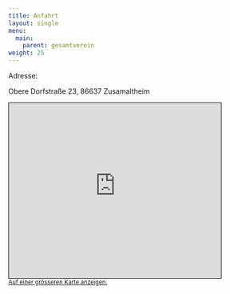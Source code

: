 ```yaml
---
title: Anfahrt
layout: single
menu:
  main:
    parent: gesamtverein
weight: 25
---
```


Adresse:

Obere Dorfstraße 23, 86637 Zusamaltheim

<iframe width="425" height="350" frameborder="0" scrolling="no" marginheight="0" marginwidth="0" src="https://www.openstreetmap.org/export/embed.html?bbox=10.611323043209117%2C48.52625240585521%2C10.646384879451789%2C48.5394668358552&amp;layer=mapnik&amp;marker=48.53286005195491%2C10.628853961330492" style="border: 1px solid black"></iframe><br/><small><a href="https://www.openstreetmap.org/?mlat=48.5329&amp;mlon=10.6289#map=15/48.5329/10.6289">Auf einer grösseren Karte anzeigen.</a></small>
